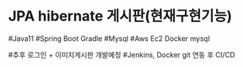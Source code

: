 # JPA hibernate 게시판(현재구현기능) <br>
#Java11
#Spring Boot Gradle
#Mysql
#Aws Ec2 Docker mysql

#추후 로그인 + 이미지게시판 개발예정
#Jenkins, Docker git 연동  후 CI/CD 

